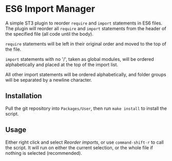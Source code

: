 # ES6 Import Manager

A simple ST3 plugin to reorder `require` and `import` statements in ES6 files. The plugin will reorder all `require` and `import` statements from the header of the specified file (all code until the body).

`require` statements will be left in their original order and moved to the top of the file.

`import` statements with no '/', taken as global modules, will be ordered alphabetically and placed at the top of the import list.

All other import statements will be ordered alphabetically, and folder groups will be separated by a newline character.

## Installation

Pull the git repository into `Packages/User`, then run `make install` to install the script.

## Usage

Either right click and select *Reorder imports*, or use `command-shift-r` to call the script. It will run on either the current selection, or the whole file if nothing is selected (recommended).
